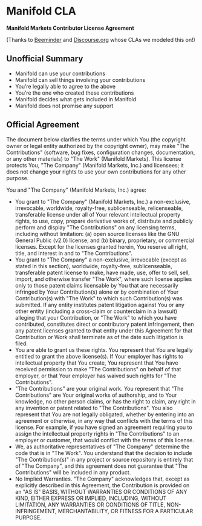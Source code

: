 # Manifold CLA

**Manifold Markets Contributor License Agreement**

(Thanks to [Beeminder](http://bmndr.co/cla) and [Discourse.org](https://cla-assistant.io/discourse/discourse) whose CLAs we modeled this on!)

## Unofficial Summary

- Manifold can use your contributions
- Manifold can sell things involving your contributions
- You’re legally able to agree to the above
- You’re the one who created these contributions
- Manifold decides what gets included in Manifold
- Manifold does not promise any support

## Official Agreement

The document below clarifies the terms under which You (the copyright owner or legal entity authorized by the copyright owner), may make "The Contributions" (software, bug fixes, configuration changes, documentation, or any other materials) to "The Work" (Manifold Markets). This license protects You, "The Company" (Manifold Markets, Inc.) and licensees; it does not change your rights to use your own contributions for any other purpose.

You and "The Company" (Manifold Markets, Inc.) agree:

- You grant to "The Company" (Manifold Markets, Inc.) a non-exclusive, irrevocable, worldwide, royalty-free, sublicenseable, relicenseable, transferable license under all of Your relevant intellectual property rights, to use, copy, prepare derivative works of, distribute and publicly perform and display "The Contributions" on any licensing terms, including without limitation: (a) open source licenses like the GNU General Public (v2.0) license; and (b) binary, proprietary, or commercial licenses. Except for the licenses granted herein, You reserve all right, title, and interest in and to "The Contributions".
- You grant to "The Company" a non-exclusive, irrevocable (except as stated in this section), worldwide, royalty-free, sublicenseable, transferable patent license to make, have made, use, offer to sell, sell, import, and otherwise transfer "The Work", where such license applies only to those patent claims licensable by You that are necessarily infringed by Your Contribution(s) alone or by combination of Your Contribution(s) with "The Work" to which such Contribution(s) was submitted. If any entity institutes patent litigation against You or any other entity (including a cross-claim or counterclaim in a lawsuit) alleging that your Contribution, or "The Work" to which you have contributed, constitutes direct or contributory patent infringement, then any patent licenses granted to that entity under this Agreement for that Contribution or Work shall terminate as of the date such litigation is filed.
- You are able to grant us these rights. You represent that You are legally entitled to grant the above license(s). If Your employer has rights to intellectual property that You create, You represent that You have received permission to make "The Contributions" on behalf of that employer, or that Your employer has waived such rights for "The Contributions".
- "The Contributions" are your original work. You represent that "The Contributions" are Your original works of authorship, and to Your knowledge, no other person claims, or has the right to claim, any right in any invention or patent related to "The Contributions". You also represent that You are not legally obligated, whether by entering into an agreement or otherwise, in any way that conflicts with the terms of this license. For example, if you have signed an agreement requiring you to assign the intellectual property rights in "The Contributions" to an employer or customer, that would conflict with the terms of this license.
- We, as authoritative representatives of "The Company" determine the code that is in "The Work". You understand that the decision to include "The Contribution(s)" in any project or source repository is entirely that of "The Company", and this agreement does not guarantee that "The Contributions" will be included in any product.
- No Implied Warranties. "The Company" acknowledges that, except as explicitly described in this Agreement, the Contribution is provided on an "AS IS" BASIS, WITHOUT WARRANTIES OR CONDITIONS OF ANY KIND, EITHER EXPRESS OR IMPLIED, INCLUDING, WITHOUT LIMITATION, ANY WARRANTIES OR CONDITIONS OF TITLE, NON-INFRINGEMENT, MERCHANTABILITY, OR FITNESS FOR A PARTICULAR PURPOSE.
